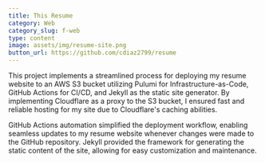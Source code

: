 ```yaml
---
title: This Resume
category: Web
category_slug: f-web
type: content
image: assets/img/resume-site.png
button_url: https://github.com/cdiaz2799/resume
---
```

This project implements a streamlined process for deploying my resume website to an AWS S3 bucket utilizing Pulumi for Infrastructure-as-Code, GitHub Actions for CI/CD, and Jekyll as the static site generator. By implementing Cloudflare as a proxy to the S3 bucket, I ensured fast and reliable hosting for my site due to Cloudflare's caching abilities. 

GitHub Actions automation simplified the deployment workflow, enabling seamless updates to my resume website whenever changes were made to the GitHub repository. Jekyll provided the framework for generating the static content of the site, allowing for easy customization and maintenance.